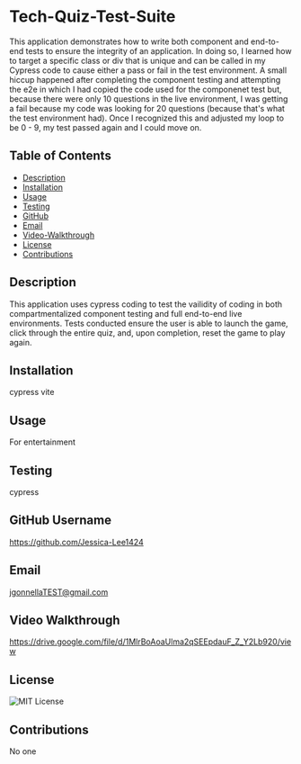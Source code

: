 # Tech-Quiz-Test-Suite

This application demonstrates how to write both component and end-to-end tests to ensure the integrity of an application. In doing so, I learned how to target a specific class or div that is unique and can be called in my Cypress code to cause either a pass or fail in the test environment. A small hiccup happened after completing the component testing and attempting the e2e in which I had copied the code used for the componenet test but, because there were only 10 questions in the live environment, I was getting a fail because my code was looking for 20 questions (because that's what the test environment had). Once I recognized this and adjusted my loop to be 0 - 9, my test passed again and I could move on.

## Table of Contents
- [Description](#description)
- [Installation](#installation)
- [Usage](#usage)
- [Testing](#testing)
- [GitHub](#github)
- [Email](#email)
- [Video-Walkthrough](#video-walkthrough)
- [License](#license)
- [Contributions](#contributions)

## Description
This application uses cypress coding to test the vailidity of coding in both compartmentalized component testing and full end-to-end live environments. Tests conducted ensure the user is able to launch the game, click through the entire quiz, and, upon completion, reset the game to play again.

## Installation
cypress
vite

## Usage
For entertainment

## Testing
cypress

## GitHub Username
https://github.com/Jessica-Lee1424

## Email
jgonnellaTEST@gmail.com

## Video Walkthrough
https://drive.google.com/file/d/1MlrBoAoaUlma2qSEEpdauF_Z_Y2Lb920/view

## License
![MIT License](https://img.shields.io/badge/License-MIT-yellow.svg)

## Contributions
No one